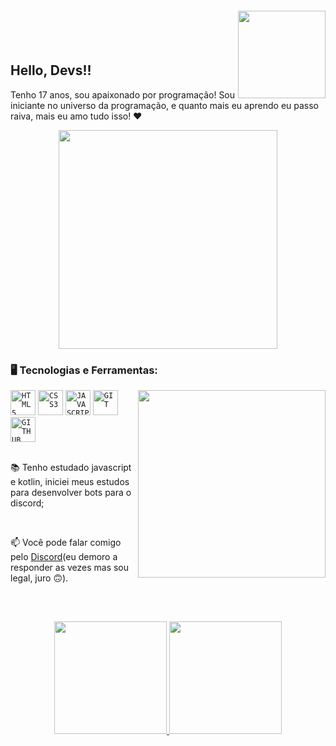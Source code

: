 <img align="right" width="140" style="margin-top:-20px" src="https://cdn.pedrin268.dev/pedrin_hi.png">

</br>
</br>

## Hello, Devs!!

Tenho 17 anos, sou apaixonado por programação! Sou iniciante no universo da programação, e quanto mais eu aprendo eu passo raiva, mais eu amo tudo isso! ❤

<p align="center">
  <img src="https://super.abril.com.br/wp-content/uploads/2016/09/super_imggato_digitando_0.gif" width="350">
</p>

### 🖥️ Tecnologias e Ferramentas: 
<img width="300px" align="right" src="https://pedrin268.dev/src/img/pedrin_anjo.webp">
<code><img width="40px" src="https://cdn.jsdelivr.net/gh/devicons/devicon/icons/html5/html5-original-wordmark.svg" title = "HTML5"/></code>
<code><img width="40px" src="https://cdn.jsdelivr.net/gh/devicons/devicon/icons/css3/css3-original-wordmark.svg" title = "CSS3"/></code>
<code><img width="40px" src="https://cdn.jsdelivr.net/gh/devicons/devicon/icons/javascript/javascript-original.svg" title = "JAVASCRIPT"/></code>
<code><img width="40px" src="https://cdn.jsdelivr.net/gh/devicons/devicon/icons/git/git-original.svg" title = "GIT"/></code>
<code><img width="40px" src="https://cdn.jsdelivr.net/gh/devicons/devicon/icons/github/github-original.svg" title = "GITHUB"/></code>


</br>
</br>
<div display="inline-block">
 <p align="left">📚 Tenho estudado javascript e kotlin, iniciei meus estudos para desenvolver bots para o discord;</p>
</div>

</br>

📫 Você pode falar comigo pelo [Discord](https://www.discord.com/invite/qeTg2KT8Za)(eu demoro a responder as vezes mas sou legal, juro 🙃).

</br>

##
<p align="center">
<a href="https://github.com/pedrin268">
  <img height="180em" src="https://github-readme-stats-eight-theta.vercel.app/api?username=pedrin268&show_icons=true&theme=algolia&include_all_commits=true&count_private=true"/>
  <img height="180em" src="https://github-readme-stats-eight-theta.vercel.app/api/top-langs/?username=pedrin268&layout=compact&langs_count=8&theme=algolia"/>
</a>
</p>
